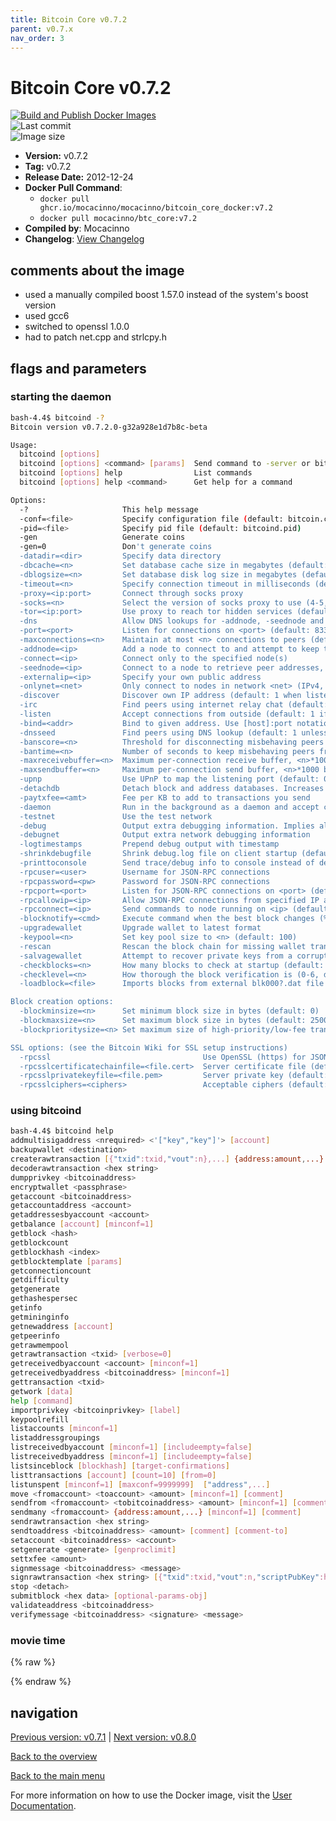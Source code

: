 ```yaml
---
title: Bitcoin Core v0.7.2
parent: v0.7.x
nav_order: 3
---
```


# Bitcoin Core v0.7.2

[![Build and Publish Docker Images](https://github.com/mocacinno/bitcoin_core_docker/actions/workflows/build-and-publish.yml/badge.svg?branch=v7.2)](https://github.com/mocacinno/bitcoin_core_docker/actions/workflows/build-and-publish.yml)  
![Last commit](https://badgen.net/github/last-commit/mocacinno/bitcoin_core_docker/v7.2)  
![Image size](https://badgen.net/docker/size/mocacinno/btc_core/v7.2?color=green)  

- **Version:** v0.7.2
- **Tag:** v0.7.2
- **Release Date:** 2012-12-24
- **Docker Pull Command**:
  - `docker pull ghcr.io/mocacinno/mocacinno/bitcoin_core_docker:v7.2`
  - `docker pull mocacinno/btc_core:v7.2`
- **Compiled by**: Mocacinno
- **Changelog**: [View Changelog](https://github.com/bitcoin/bitcoin/blob/v0.7.2/doc/release-notes.txt)

## comments about the image

- used a manually compiled boost 1.57.0 instead of the system's boost version
- used gcc6
- switched to openssl 1.0.0
- had to patch net.cpp and strlcpy.h

## flags and parameters

### starting the daemon

```bash
bash-4.4$ bitcoind -?
Bitcoin version v0.7.2.0-g32a928e1d7b8c-beta

Usage:
  bitcoind [options]
  bitcoind [options] <command> [params]  Send command to -server or bitcoind
  bitcoind [options] help                List commands
  bitcoind [options] help <command>      Get help for a command

Options:
  -?                     This help message
  -conf=<file>           Specify configuration file (default: bitcoin.conf)
  -pid=<file>            Specify pid file (default: bitcoind.pid)
  -gen                   Generate coins
  -gen=0                 Don't generate coins
  -datadir=<dir>         Specify data directory
  -dbcache=<n>           Set database cache size in megabytes (default: 25)
  -dblogsize=<n>         Set database disk log size in megabytes (default: 100)
  -timeout=<n>           Specify connection timeout in milliseconds (default: 5000)
  -proxy=<ip:port>       Connect through socks proxy
  -socks=<n>             Select the version of socks proxy to use (4-5, default: 5)
  -tor=<ip:port>         Use proxy to reach tor hidden services (default: same as -proxy)
  -dns                   Allow DNS lookups for -addnode, -seednode and -connect
  -port=<port>           Listen for connections on <port> (default: 8333 or testnet: 18333)
  -maxconnections=<n>    Maintain at most <n> connections to peers (default: 125)
  -addnode=<ip>          Add a node to connect to and attempt to keep the connection open
  -connect=<ip>          Connect only to the specified node(s)
  -seednode=<ip>         Connect to a node to retrieve peer addresses, and disconnect
  -externalip=<ip>       Specify your own public address
  -onlynet=<net>         Only connect to nodes in network <net> (IPv4, IPv6 or Tor)
  -discover              Discover own IP address (default: 1 when listening and no -externalip)
  -irc                   Find peers using internet relay chat (default: 0)
  -listen                Accept connections from outside (default: 1 if no -proxy or -connect)
  -bind=<addr>           Bind to given address. Use [host]:port notation for IPv6
  -dnsseed               Find peers using DNS lookup (default: 1 unless -connect)
  -banscore=<n>          Threshold for disconnecting misbehaving peers (default: 100)
  -bantime=<n>           Number of seconds to keep misbehaving peers from reconnecting (default: 86400)
  -maxreceivebuffer=<n>  Maximum per-connection receive buffer, <n>*1000 bytes (default: 5000)
  -maxsendbuffer=<n>     Maximum per-connection send buffer, <n>*1000 bytes (default: 1000)
  -upnp                  Use UPnP to map the listening port (default: 0)
  -detachdb              Detach block and address databases. Increases shutdown time (default: 0)
  -paytxfee=<amt>        Fee per KB to add to transactions you send
  -daemon                Run in the background as a daemon and accept commands
  -testnet               Use the test network
  -debug                 Output extra debugging information. Implies all other -debug* options
  -debugnet              Output extra network debugging information
  -logtimestamps         Prepend debug output with timestamp
  -shrinkdebugfile       Shrink debug.log file on client startup (default: 1 when no -debug)
  -printtoconsole        Send trace/debug info to console instead of debug.log file
  -rpcuser=<user>        Username for JSON-RPC connections
  -rpcpassword=<pw>      Password for JSON-RPC connections
  -rpcport=<port>        Listen for JSON-RPC connections on <port> (default: 8332 or testnet: 18332)
  -rpcallowip=<ip>       Allow JSON-RPC connections from specified IP address
  -rpcconnect=<ip>       Send commands to node running on <ip> (default: 127.0.0.1)
  -blocknotify=<cmd>     Execute command when the best block changes (%s in cmd is replaced by block hash)
  -upgradewallet         Upgrade wallet to latest format
  -keypool=<n>           Set key pool size to <n> (default: 100)
  -rescan                Rescan the block chain for missing wallet transactions
  -salvagewallet         Attempt to recover private keys from a corrupt wallet.dat
  -checkblocks=<n>       How many blocks to check at startup (default: 2500, 0 = all)
  -checklevel=<n>        How thorough the block verification is (0-6, default: 1)
  -loadblock=<file>      Imports blocks from external blk000?.dat file

Block creation options:
  -blockminsize=<n>      Set minimum block size in bytes (default: 0)
  -blockmaxsize=<n>      Set maximum block size in bytes (default: 250000)
  -blockprioritysize=<n> Set maximum size of high-priority/low-fee transactions in bytes (default: 27000)

SSL options: (see the Bitcoin Wiki for SSL setup instructions)
  -rpcssl                                  Use OpenSSL (https) for JSON-RPC connections
  -rpcsslcertificatechainfile=<file.cert>  Server certificate file (default: server.cert)
  -rpcsslprivatekeyfile=<file.pem>         Server private key (default: server.pem)
  -rpcsslciphers=<ciphers>                 Acceptable ciphers (default: TLSv1+HIGH:!SSLv2:!aNULL:!eNULL:!AH:!3DES:@STRENGTH)
```

### using bitcoind

```bash
bash-4.4$ bitcoind help
addmultisigaddress <nrequired> <'["key","key"]'> [account]
backupwallet <destination>
createrawtransaction [{"txid":txid,"vout":n},...] {address:amount,...}
decoderawtransaction <hex string>
dumpprivkey <bitcoinaddress>
encryptwallet <passphrase>
getaccount <bitcoinaddress>
getaccountaddress <account>
getaddressesbyaccount <account>
getbalance [account] [minconf=1]
getblock <hash>
getblockcount
getblockhash <index>
getblocktemplate [params]
getconnectioncount
getdifficulty
getgenerate
gethashespersec
getinfo
getmininginfo
getnewaddress [account]
getpeerinfo
getrawmempool
getrawtransaction <txid> [verbose=0]
getreceivedbyaccount <account> [minconf=1]
getreceivedbyaddress <bitcoinaddress> [minconf=1]
gettransaction <txid>
getwork [data]
help [command]
importprivkey <bitcoinprivkey> [label]
keypoolrefill
listaccounts [minconf=1]
listaddressgroupings
listreceivedbyaccount [minconf=1] [includeempty=false]
listreceivedbyaddress [minconf=1] [includeempty=false]
listsinceblock [blockhash] [target-confirmations]
listtransactions [account] [count=10] [from=0]
listunspent [minconf=1] [maxconf=9999999]  ["address",...]
move <fromaccount> <toaccount> <amount> [minconf=1] [comment]
sendfrom <fromaccount> <tobitcoinaddress> <amount> [minconf=1] [comment] [comment-to]
sendmany <fromaccount> {address:amount,...} [minconf=1] [comment]
sendrawtransaction <hex string>
sendtoaddress <bitcoinaddress> <amount> [comment] [comment-to]
setaccount <bitcoinaddress> <account>
setgenerate <generate> [genproclimit]
settxfee <amount>
signmessage <bitcoinaddress> <message>
signrawtransaction <hex string> [{"txid":txid,"vout":n,"scriptPubKey":hex},...] [<privatekey1>,...] [sighashtype="ALL"]
stop <detach>
submitblock <hex data> [optional-params-obj]
validateaddress <bitcoinaddress>
verifymessage <bitcoinaddress> <signature> <message>
```

### movie time

{% raw %}
<link rel="stylesheet" href="https://mocacinno.com/asciinema-player.css">
   <div id="fullnode"></div>
   <script src="https://mocacinno.com/asciinema-player.min.js"></script>
   <script>
      AsciinemaPlayer.create('./casts/v0.7.2.cast', document.getElementById('fullnode'));
   </script>
{% endraw %}

## navigation

[Previous version: v0.7.1](./v7.1.md) | [Next version: v0.8.0](./v8.0.md)

[Back to the overview](./Readme.md)

[Back to the main menu](../Readme.md)

For more information on how to use the Docker image, visit the [User Documentation](../userdocs/Readme.md).
